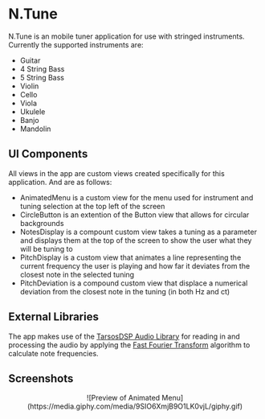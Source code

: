 # N.Tune
N.Tune is an mobile tuner application for use with stringed instruments. Currently the supported instruments are:
* Guitar
* 4 String Bass
* 5 String Bass
* Violin
* Cello
* Viola
* Ukulele
* Banjo
* Mandolin

## UI Components
All views in the app are custom views created specifically for this application. And are as follows:
* AnimatedMenu is a custom view for the menu used for instrument and tuning selection at the top left of the screen
* CircleButton is an extention of the Button view that allows for circular backgrounds
* NotesDisplay is a compount custom view takes a tuning as a parameter and displays them at the top of the screen to show the user what they will be tuning to
* PitchDisplay is a custom view that animates a line representing the current frequency the user is playing and how far it deviates from the closest note in the selected tuning
* PitchDeviation is a compound custom view that displace a numerical deviation from the closest note in the tuning (in both Hz and ct)

## External Libraries
The app makes use of the [TarsosDSP Audio Library](https://github.com/JorenSix/TarsosDSP) for reading in and processing the audio by applying the [Fast Fourier Transform](https://en.wikipedia.org/wiki/Fast_Fourier_transform) algorithm to calculate note frequencies.

## Screenshots
<p align="center">
![Preview of Animated Menu](https://media.giphy.com/media/9SIO6XmjB9O1LK0vjL/giphy.gif)
</p>